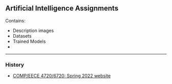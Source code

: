 ## Artificial Intelligence  Assignments


Contains:
- Description images
- Datasets
- Trained Models
- 

------------------
### History
- [COMP/EECE 4720/6720: Spring 2022 website](https://poudel-bibek.github.io/AI-Assignments/)

